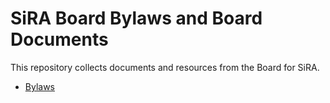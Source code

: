# SiRA Board Bylaws and Board Documents

This repository collects documents and resources from the Board for SiRA.

- [Bylaws](https://github.com/societyinforisk/bylaws/blob/master/bylaws.md)